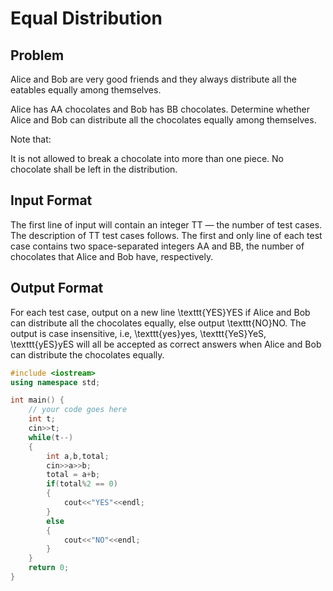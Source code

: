 # Equal Distribution
## Problem
Alice and Bob are very good friends and they always distribute all the eatables equally among themselves.

Alice has AA chocolates and Bob has BB chocolates. Determine whether Alice and Bob can distribute all the chocolates equally among themselves.

Note that:

It is not allowed to break a chocolate into more than one piece.
No chocolate shall be left in the distribution.
## Input Format
The first line of input will contain an integer TT — the number of test cases. The description of TT test cases follows.
The first and only line of each test case contains two space-separated integers AA and BB, the number of chocolates that Alice and Bob have, respectively.
## Output Format
For each test case, output on a new line \texttt{YES}YES if Alice and Bob can distribute all the chocolates equally, else output \texttt{NO}NO. The output is case insensitive, i.e, \texttt{yes}yes, \texttt{YeS}YeS, \texttt{yES}yES will all be accepted as correct answers when Alice and Bob can distribute the chocolates equally.
```cpp
#include <iostream>
using namespace std;

int main() {
	// your code goes here
	int t;
	cin>>t;
	while(t--)
	{
	    int a,b,total;
	    cin>>a>>b;
	    total = a+b;
	    if(total%2 == 0)
	    {
	        cout<<"YES"<<endl;
	    }
	    else
	    {
	        cout<<"NO"<<endl;
	    }
	}
	return 0;
}
```
